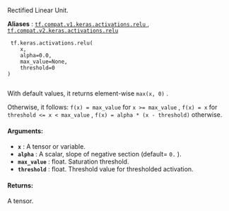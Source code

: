 Rectified Linear Unit.

**Aliases** : [ `tf.compat.v1.keras.activations.relu` ](/api_docs/python/tf/keras/activations/relu), [ `tf.compat.v2.keras.activations.relu` ](/api_docs/python/tf/keras/activations/relu)

```
 tf.keras.activations.relu(
    x,
    alpha=0.0,
    max_value=None,
    threshold=0
)
 
```

With default values, it returns element-wise  `max(x, 0)` .

Otherwise, it follows: `f(x) = max_value`  for  `x >= max_value` , `f(x) = x`  for  `threshold <= x < max_value` , `f(x) = alpha * (x - threshold)`  otherwise.

#### Arguments:
- **`x`** : A tensor or variable.
- **`alpha`** : A scalar, slope of negative section (default= `0.` ).
- **`max_value`** : float. Saturation threshold.
- **`threshold`** : float. Threshold value for thresholded activation.


#### Returns:
A tensor.

